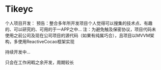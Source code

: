 # Tikeyc

个人项目开发：
预告：整合多年所开发项目个人觉得可以搜集的技术点、有趣的、可以研究的、可用的于一APP之中...
注：为避免触及保密协议，项目代码未使用之前公司及现在公司项目的源代码（如果有纯属巧合），且项目以MVVM架构，多使用ReactiveCocao框架实现

持续开发中...

只会在工作闲暇之余开发，周期较长
